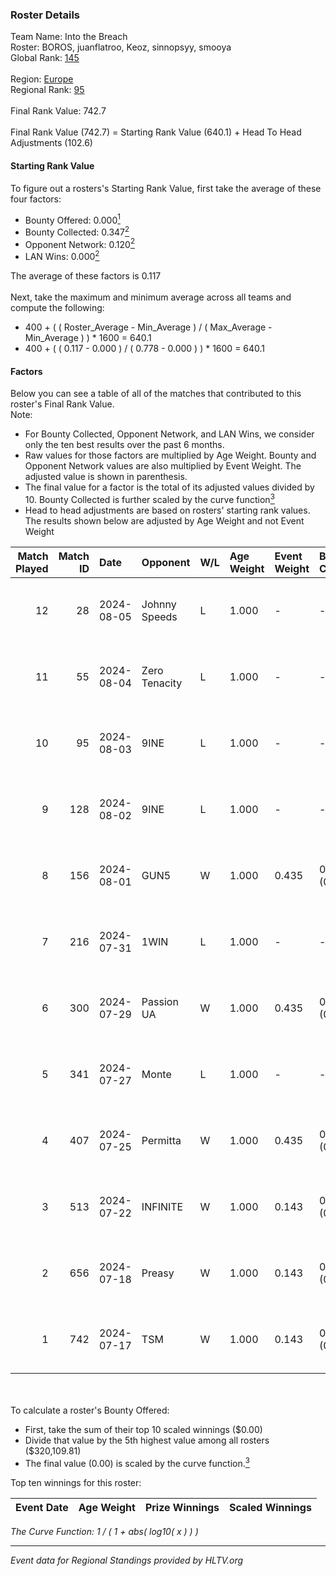 ### Roster Details<br />
Team Name: Into the Breach<br />
Roster: BOROS, juanflatroo, Keoz, sinnopsyy, smooya<br />
Global Rank: [145](../standings_global.md)<br />
<br />
Region: [Europe]( ../standings_europe.md)<br />
Regional Rank: [95]( ../standings_europe.md)<br />
<br />
Final Rank Value:  742.7<br />
<br />
Final Rank Value (742.7) = Starting Rank Value (640.1) + Head To Head Adjustments (102.6)<br />

#### Starting Rank Value<br />
To figure out a rosters's Starting Rank Value, first take the average of these four factors:<br />
- Bounty Offered: 0.000[<sup>1</sup>](#table2)
- Bounty Collected: 0.347[<sup>2</sup>](#table1)
- Opponent Network: 0.120[<sup>2</sup>](#table1)
- LAN Wins: 0.000[<sup>2</sup>](#table1)

The average of these factors is 0.117<br />
<br />
Next, take the maximum and minimum average across all teams and compute the following:<br />
- 400 + ( ( Roster_Average - Min_Average ) / ( Max_Average - Min_Average ) ) * 1600 = 640.1
- 400 + ( ( 0.117 - 0.000 ) / ( 0.778 - 0.000 ) ) * 1600 = 640.1


#### Factors<br />
Below you can see a table of all of the matches that contributed to this roster's Final Rank Value.<br />
Note:<br />

- For Bounty Collected, Opponent Network, and LAN Wins, we consider only the ten best results over the past 6 months.
- Raw values for those factors are multiplied by Age Weight. Bounty and Opponent Network values are also multiplied by Event Weight. The adjusted value is shown in parenthesis.
- The final value for a factor is the total of its adjusted values divided by 10. Bounty Collected is further scaled by the curve function[<sup>3</sup>](#curveFunction)
- Head to head adjustments are based on rosters' starting rank values. The results shown below are adjusted by Age Weight and not Event Weight
<span id="table1"></span><br />


| Match Played | Match ID | Date       | Opponent      | W/L | Age Weight | Event Weight | Bounty Collected | Opponent Network | LAN Wins  | H2H Adj. | Roster                                      |
| -: | -: | :- | :- | :- | :- | :- | :- | :- | :- | -: | :- |
|           12 |       28 | 2024-08-05 | Johnny Speeds | L   | 1.000      | -            | -                | -                | -         |    -1.84 | BOROS, juanflatroo, Keoz, sinnopsyy, smooya |
|           11 |       55 | 2024-08-04 | Zero Tenacity | L   | 1.000      | -            | -                | -                | -         |    -2.64 | BOROS, juanflatroo, Keoz, sinnopsyy, smooya |
|           10 |       95 | 2024-08-03 | 9INE          | L   | 1.000      | -            | -                | -                | -         |    -8.31 | BOROS, juanflatroo, Keoz, sinnopsyy, smooya |
|            9 |      128 | 2024-08-02 | 9INE          | L   | 1.000      | -            | -                | -                | -         |    -8.53 | BOROS, juanflatroo, Keoz, sinnopsyy, smooya |
|            8 |      156 | 2024-08-01 | GUN5          | W   | 1.000      | 0.435        | 0.072 (0.031)    | 0.550 (0.239)    | 0 (0.000) |    20.76 | BOROS, juanflatroo, Keoz, sinnopsyy, smooya |
|            7 |      216 | 2024-07-31 | 1WIN          | L   | 1.000      | -            | -                | -                | -         |    -6.42 | BOROS, juanflatroo, Keoz, sinnopsyy, smooya |
|            6 |      300 | 2024-07-29 | Passion UA    | W   | 1.000      | 0.435        | 0.173 (0.075)    | 1.000 (0.435)    | 0 (0.000) |    27.93 | BOROS, juanflatroo, Keoz, sinnopsyy, smooya |
|            5 |      341 | 2024-07-27 | Monte         | L   | 1.000      | -            | -                | -                | -         |    -3.48 | BOROS, juanflatroo, Keoz, sinnopsyy, smooya |
|            4 |      407 | 2024-07-25 | Permitta      | W   | 1.000      | 0.435        | 0.039 (0.017)    | 0.919 (0.399)    | 0 (0.000) |    23.99 | BOROS, juanflatroo, Keoz, sinnopsyy, smooya |
|            3 |      513 | 2024-07-22 | INFINITE      | W   | 1.000      | 0.143        | 0.000 (0.000)    | 0.182 (0.026)    | 0 (0.000) |    11.75 | BOROS, juanflatroo, Keoz, sinnopsyy, smooya |
|            2 |      656 | 2024-07-18 | Preasy        | W   | 1.000      | 0.143        | 0.008 (0.001)    | 0.216 (0.031)    | 0 (0.000) |    20.84 | BOROS, juanflatroo, Keoz, sinnopsyy, smooya |
|            1 |      742 | 2024-07-17 | TSM           | W   | 1.000      | 0.143        | 0.040 (0.006)    | 0.500 (0.071)    | 0 (0.000) |    28.54 | BOROS, juanflatroo, Keoz, sinnopsyy, smooya |

<br />
<span id="table2"></span><br />
To calculate a roster's Bounty Offered:<br />

- First, take the sum of their top 10 scaled winnings ($0.00)
- Divide that value by the 5th highest value among all rosters ($320,109.81)
- The final value (0.00) is scaled by the curve function.[<sup>3</sup>](#curveFunction)

Top ten winnings for this roster:<br />

| Event Date | Age Weight | Prize Winnings | Scaled Winnings |
| :- | -: | :- | :- |


<span id="curveFunction"></span>_The Curve Function: 1 / ( 1 + abs( log10( x ) ) )_<br />

---
_Event data for Regional Standings provided by HLTV.org_<br />
